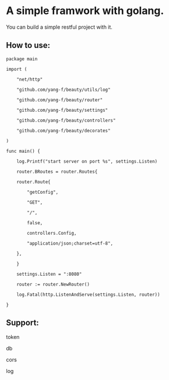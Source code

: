 A simple framwork with golang.
==============================

You can build a simple restful project with it.


How to use:
-------------------------------

```
package main

import (

    "net/http"

    "github.com/yang-f/beauty/utils/log"

    "github.com/yang-f/beauty/router"

    "github.com/yang-f/beauty/settings"

    "github.com/yang-f/beauty/controllers"

    "github.com/yang-f/beauty/decorates"

)

func main() {

    log.Printf("start server on port %s", settings.Listen)

    router.BRoutes = router.Routes{

	router.Route{

	    "getConfig",

	    "GET",

	    "/",

	    false,

	    controllers.Config,

	    "application/json;charset=utf-8",

	},

    }

    settings.Listen = ":8080"

    router := router.NewRouter()

    log.Fatal(http.ListenAndServe(settings.Listen, router))

}
```

Support:
--------------------------

token 

db

cors

log
